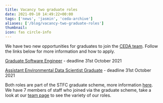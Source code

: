 ```yaml
---
title: Vacancy two graduate roles
date: 2021-09-10 14:49:22+00:00
tags: ['news', 'jasmin', 'ceda-archive']
aliases: ['/blog/vacancy-two-graduate-roles']
thumbnail: 
icon: fas circle-info
---
```


We have two new opportunities for graduates to join the [CEDA team](https://www.ceda.ac.uk/about/team/). Follow the links below for more information and how to apply. 


[Graduate Software Engineer](https://careersportal.co.uk/UKRI-careers/jobs/graduate-software-engineer-1080) - deadline 31st October 2021


[Assistant Environmental Data Scientist Graduate](https://careersportal.co.uk/UKRI-careers/jobs/assistant-environmental-data-scientist-graduate-1081) - deadline 31st October 2021


Both roles are part of the STFC graduate scheme, more information [here](https://stfccareers.co.uk/graduates/).  We have 7 members of staff who joined via the graduate scheme, take a look at our [team page](https://www.ceda.ac.uk/about/team/) to see the variety of our roles. 


